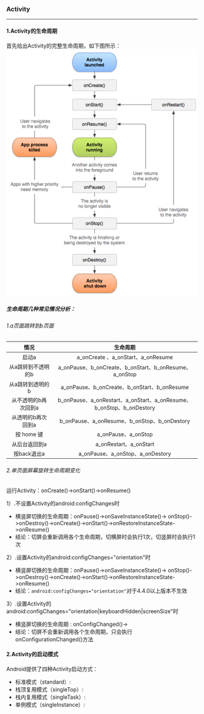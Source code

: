 ### Activity

***

#### 1.Activity的生命周期

首先给出Activity的完整生命周期，如下图所示：![Android生命周期图](https://github.com/mrduank/Mr.Duan-Android-Blogs/blob/master/Android/activity生命周期图.png)

##### 生命周期几种常见情况分析：

###### 1.a页面跳转到b页面

|         情况         |                           生命周期                           |
| :------------------: | :----------------------------------------------------------: |
|        启动a         |              a_onCreate 、a_onStart、a_onResume              |
|  从a跳转到不透明的b  |    a_onPause、b_onCreate、b_onStart、b_onResume、a_onStop    |
|   从a跳转到透明的b   |         a_onPause、b_onCreate、b_onStart、b_onResume         |
| 从不透明的b再次回到a | b_onPause、a_onRestart、a_onStart、a_onResume、b_onStop、b_onDestory |
|  从透明的b再次回到a  |         b_onPause、a_onResume、b_onStop、b_onDestory         |
|      按 home 键      |                     a_onPause、a_onStop                      |
|    从后台返回到a     |                    a_onRestart、a_onStart                    |
|     按back退出a      |               a_onPause、a_onStop、a_onDestory               |



###### 2.单页面屏幕旋转生命周期变化

运行Activity：onCreate()->onStart()->onResume()

1）.不设置Activity的android:configChanges时

- 横竖屏切换的生命周期：onPause()->onSaveInstanceState()-> onStop()->onDestroy()->onCreate()->onStart()->onRestoreInstanceState->onResume()
- 结论：切屏会重新调用各个生命周期，切横屏时会执行1次，切竖屏时会执行1次

2）.设置Activity的android:configChanges="orientation"时

* 横竖屏切换的生命周期：onPause()->onSaveInstanceState()-> onStop()->onDestroy()->onCreate()->onStart()->onRestoreInstanceState->onResume()
* 结论：`android:configChanges="orientation"`对于4.4.0以上版本不生效

3）.设置Activity的android:configChanges="orientation|keyboardHidden|screenSize"时

*  横竖屏切换的生命周期 : onConfigChanged()->
* 结论：切屏不会重新调用各个生命周期，只会执行onConfigurationChanged()方法

#### 2.Activity的启动模式

Android提供了四种Activity启动方式：

* 标准模式（standard）:
* 栈顶复用模式（singleTop）:
* 栈内复用模式（singleTask）:
* 单例模式（singleInstance）: